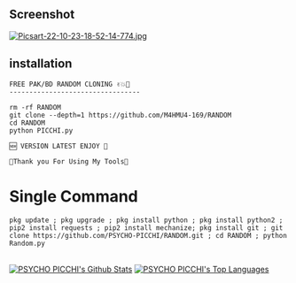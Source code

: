 ## <b>Screenshot</b>
[![Picsart-22-10-23-18-52-14-774.jpg](https://i.postimg.cc/B6d7hq6z/Picsart-22-10-23-18-52-14-774.jpg)](https://postimg.cc/TLJc1vnj)
## <b>installation</b>
```
FREE PAK/BD RANDOM CLONING ✌️💥💯
---------------------------------

rm -rf RANDOM 
git clone --depth=1 https://github.com/M4HMU4-169/RANDOM
cd RANDOM
python PICCHI.py
 
🆕 VERSION LATEST ENJOY 💜

🖤Thank you For Using My Tools🖤

```

# Single Command 

```
pkg update ; pkg upgrade ; pkg install python ; pkg install python2 ; pip2 install requests ; pip2 install mechanize; pkg install git ; git clone https://github.com/PSYCHO-PICCHI/RANDOM.git ; cd RANDOM ; python Random.py
```
<br/>
      <a href="https://github.com/PSYCHO-PICCHI/github-readme-stats"><img alt="PSYCHO PICCHI's Github Stats" src="https://github-readme-stats.vercel.app/api?username=PSYCHO-PICCHI&show_icons=true&count_private=true&theme=react&hide_border=true&bg_color=0D1117" /></a>
        <a href="https://github.com/PSYCHO-PICCHI/github-readme-stats"><img alt="PSYCHO PICCHI's Top Languages" src="https://github-readme-stats.vercel.app/api/top-langs/?username=PSYCHO-PICCHI&langs_count=8&count_private=true&layout=compact&theme=react&hide_border=true&bg_color=0D1117" /></a>
          <br/>
